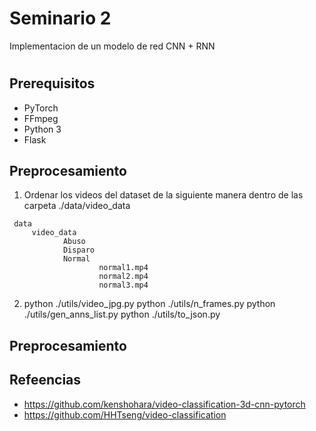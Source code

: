 # Seminario 2
Implementacion de un modelo de red CNN + RNN
 

#
## Prerequisitos
* PyTorch 
* FFmpeg
* Python 3
* Flask

## Preprocesamiento 
1. Ordenar los videos del dataset de la siguiente manera dentro de las carpeta ./data/video_data

  ```
   data 
       video_data    
              Abuso
              Disparo
              Normal 
                      normal1.mp4
                      normal2.mp4
                      normal3.mp4
  ```


 2. python ./utils/video_jpg.py
    python ./utils/n_frames.py
    python ./utils/gen_anns_list.py
    python ./utils/to_json.py 
  

## Preprocesamiento 


## Refeencias
* https://github.com/kenshohara/video-classification-3d-cnn-pytorch
* https://github.com/HHTseng/video-classification

 

